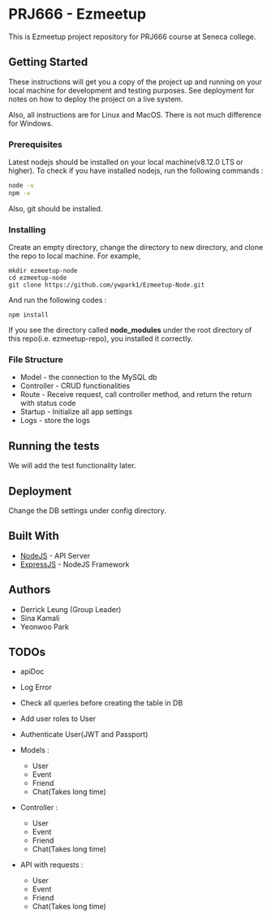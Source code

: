 # PRJ666 - Ezmeetup

This is Ezmeetup project repository for PRJ666 course at Seneca college.

## Getting Started

These instructions will get you a copy of the project up and running on your local machine for development and testing purposes. See deployment for notes on how to deploy the project on a live system.

Also, all instructions are for Linux and MacOS. There is not much difference for Windows.

### Prerequisites

Latest nodejs should be installed on your local machine(v8.12.0 LTS or higher). To check if you have installed nodejs, run the following commands :


```bash
node -v
npm -v
```

Also, git should be installed.


### Installing

Create an empty directory, change the directory to new directory, and clone the repo to local machine. For example,

```
mkdir ezmeetup-node
cd ezmeetup-node
git clone https://github.com/ywpark1/Ezmeetup-Node.git
```

And run the following codes :

```
npm install
```

If you see the directory called **node_modules** under the root directory of this repo(i.e. ezmeetup-repo), you installed it correctly.


### File Structure

* Model - the connection to the MySQL db
* Controller - CRUD functionalities
* Route - Receive request, call controller method, and return the return with status code
* Startup - Initialize all app settings
* Logs - store the logs


## Running the tests

 We will add the test functionality later.


## Deployment

Change the DB settings under config directory.

## Built With

* [NodeJS](https://nodejs.org/en/) - API Server
* [ExpressJS](https://expressjs.com/) - NodeJS Framework
 
## Authors

* Derrick Leung (Group Leader)
* Sina Kamali
* Yeonwoo Park


## TODOs
* apiDoc

* Log Error

* Check all queries before creating the table in DB

* Add user roles to User

* Authenticate User(JWT and Passport)

* Models :
    * User
    * Event
    * Friend
    * Chat(Takes long time)
	
* Controller :
    * User
    * Event
    * Friend
    * Chat(Takes long time)

* API with requests :
    * User
    * Event
    * Friend
    * Chat(Takes long time)
